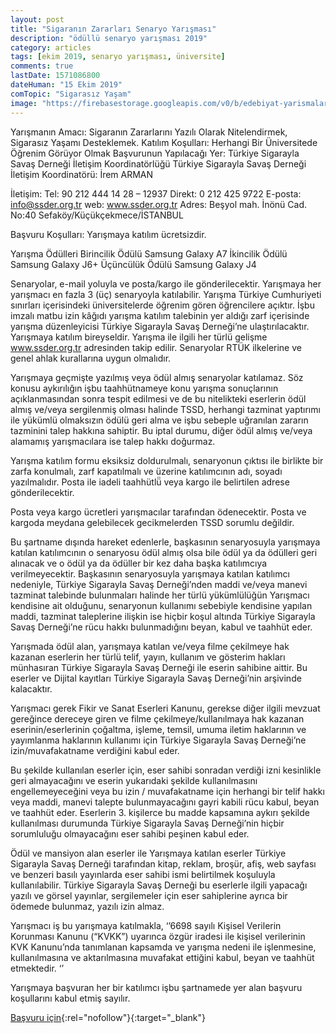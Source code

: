 ```yaml
---
layout: post
title: "Sigaranın Zararları Senaryo Yarışması"
description: "ödüllü senaryo yarışması 2019"
category: articles
tags: [ekim 2019, senaryo yarışması, üniversite]
comments: true
lastDate: 1571086800
dateHuman: "15 Ekim 2019"
comTopic: "Sigarasız Yaşam"
image: "https://firebasestorage.googleapis.com/v0/b/edebiyat-yarismalari.appspot.com/o/sigarasiz-yasam-senaryo-yarismasi.jpg?alt=media&token=ccfcefc8-8f8c-4862-bb21-d3a7ad1ac14e"
---
```


Yarışmanın Amacı: Sigaranın Zararlarını Yazılı Olarak Nitelendirmek, Sigarasız Yaşamı Desteklemek.
Katılım Koşulları: Herhangi Bir Üniversitede Öğrenim Görüyor Olmak
Başvurunun Yapılacağı Yer: Türkiye Sigarayla Savaş Derneği İletişim Koordinatörlüğü Türkiye Sigarayla Savaş Derneği İletişim Koordinatörü: İrem ARMAN

İletişim:
Tel: 90 212 444 14 28 – 12937 Direkt: 0 212 425 9722
E-posta: info@ssder.org.tr
web: www.ssder.org.tr
Adres: Beşyol mah. İnönü Cad. No:40 Sefaköy/Küçükçekmece/İSTANBUL

Başvuru Koşulları:
Yarışmaya katılım ücretsizdir.

Yarışma Ödülleri
Birincilik Ödülü Samsung Galaxy A7
İkincilik Ödülü Samsung Galaxy J6+
Üçüncülük Ödülü Samsung Galaxy J4

Senaryolar, e-mail yoluyla ve posta/kargo ile gönderilecektir.
Yarışmaya her yarışmacı en fazla 3 (üç) senaryoyla katılabilir.
Yarışma Türkiye Cumhuriyeti sınırları içerisindeki üniversitelerde öğrenim gören öğrencilere açıktır. İşbu imzalı matbu izin kâğıdı yarışma katılım talebinin yer aldığı zarf içerisinde yarışma düzenleyicisi Türkiye Sigarayla Savaş Derneği’ne ulaştırılacaktır.
Yarışmaya katılım bireyseldir.
Yarışma ile ilgili her türlü gelişme www.ssder.org.tr adresinden takip edilir.
Senaryolar RTÜK ilkelerine ve genel ahlak kurallarına uygun olmalıdır.

Yarışmaya geçmişte yazılmış veya ödül almış̧ senaryolar katılamaz. Söz konusu aykırılığın işbu taahhütnameye konu yarışma sonuçlarının açıklanmasından sonra tespit edilmesi ve de bu nitelikteki eserlerin ödül almış ve/veya sergilenmiş olması halinde TSSD, herhangi tazminat yaptırımı ile yükümlü olmaksızın ödülü geri alma ve işbu sebeple uğranılan zararın tazminini talep hakkına sahiptir. Bu iptal durumu, diğer ödül almış ve/veya alamamış yarışmacılara ise talep hakkı doğurmaz.

Yarışma katılım formu eksiksiz doldurulmalı, senaryonun çıktısı ile birlikte bir zarfa konulmalı, zarf kapatılmalı ve üzerine katılımcının adı, soyadı yazılmalıdır. Posta ile iadeli taahhütlü̈ veya kargo ile belirtilen adrese gönderilecektir.

Posta veya kargo ücretleri yarışmacılar tarafından ödenecektir. Posta ve kargoda meydana gelebilecek gecikmelerden TSSD sorumlu değildir.

Bu şartname dışında hareket edenlerle, başkasının senaryosuyla yarışmaya katılan katılımcının o senaryosu ödül almış olsa bile ödül ya da ödülleri geri alınacak ve o ödül ya da ödüller bir kez daha başka katılımcıya verilmeyecektir. Başkasının senaryosuyla yarışmaya katılan katılımcı nedeniyle, Türkiye Sigarayla Savaş Derneği’nden maddi ve/veya manevi tazminat talebinde bulunmaları halinde her türlü yükümlülüğün Yarışmacı kendisine ait olduğunu, senaryonun kullanımı sebebiyle kendisine yapılan maddi, tazminat taleplerine ilişkin ise hiçbir koşul altında Türkiye Sigarayla Savaş Derneği’ne rücu hakkı bulunmadığını beyan, kabul ve taahhüt eder.

Yarışmada ödül alan, yarışmaya katılan ve/veya filme çekilmeye hak kazanan eserlerin her türlü telif, yayın, kullanım ve gösterim hakları münhasıran Türkiye Sigarayla Savaş Derneği ile eserin sahibine aittir. Bu eserler ve Dijital kayıtları Türkiye Sigarayla Savaş Derneği’nin arşivinde kalacaktır.

Yarışmacı gerek Fikir ve Sanat Eserleri Kanunu, gerekse diğer ilgili mevzuat gereğince dereceye giren ve filme çekilmeye/kullanılmaya hak kazanan eserinin/eserlerinin çoğaltma, işleme, temsil, umuma iletim haklarının ve yayımlanma haklarının kullanımı için Türkiye Sigarayla Savaş Derneği’ne izin/muvafakatname verdiğini kabul eder.

Bu şekilde kullanılan eserler için, eser sahibi sonradan verdiği izni kesinlikle geri almayacağını ve eserin yukarıdaki şekilde kullanılmasını engellemeyeceğini veya bu izin / muvafakatname için herhangi bir telif hakkı veya maddi, manevi talepte bulunmayacağını gayri kabili rücu kabul, beyan ve taahhüt eder. Eserlerin 3. kişilerce bu madde kapsamına aykırı şekilde kullanılması durumunda Türkiye Sigarayla Savaş Derneği’nin hiçbir sorumluluğu olmayacağını eser sahibi peşinen kabul eder.

Ödül ve mansiyon alan eserler ile Yarışmaya katılan eserler Türkiye Sigarayla Savaş Derneği tarafından kitap, reklam, broşür, afiş, web sayfası ve benzeri basılı yayınlarda eser sahibi ismi belirtilmek koşuluyla kullanılabilir. Türkiye Sigarayla Savaş Derneği bu eserlerle ilgili yapacağı yazılı ve görsel yayınlar, sergilemeler için eser sahiplerine ayrıca bir ödemede bulunmaz, yazılı izin almaz.

Yarışmacı iş bu yarışmaya katılmakla, ‘’6698 sayılı Kişisel Verilerin Korunması Kanunu (“KVKK”) uyarınca özgür iradesi ile kişisel verilerinin KVK Kanunu’nda tanımlanan kapsamda ve yarışma nedeni ile işlenmesine, kullanılmasına ve aktarılmasına muvafakat ettiğini kabul, beyan ve taahhüt etmektedir. ‘’

Yarışmaya başvuran her bir katılımcı işbu şartnamede yer alan başvuru koşullarını kabul etmiş sayılır.

[Başvuru için](http://vrlab.aydin.edu.tr/2019/07/29/sigarasiz-yasam-senaryo-yarismasi/?utm_source=edebiyatyarismalari.com&utm_medium=affiliate&utm_campaign=cpc){:rel="nofollow"}{:target="_blank"}
